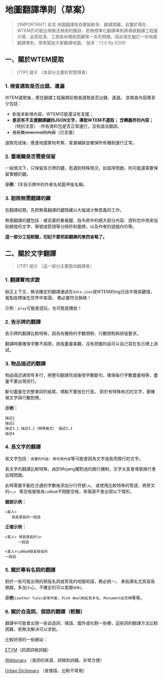 # 地圖翻譯準則（草案）

> [!IMPORTANT] 前言
> 地圖翻譯技術要點較多、翻譯困難，且鑒於現在WTEM仍可能出現無法預測的錯誤，若無標準化翻譯準則將導致翻譯工程量大增、品質低落、工期長和稽核困難等一系列問題，因此現在擬訂一份地圖翻譯準則，用來幫助大家翻譯地圖。
>版本：1.1.0 By X209

## 一、關於WTEM提取
> [!TIP] 提示
> （本部分主要針對管理者）

### 1. 檢查選取是否出錯、遺漏

WTEM選取後，應在翻譯工程展開前檢查選取是否出錯、遺漏。 其檢查內容應至少包括：
- 新版本新增內容，WTEM可能還沒有支援；
- **是否有不支援翻譯鍵的JSON文字，導致WTEM不選取； 含轉義符的內容；** （特別注意）
-所有資料包是否正常運行，沒有語法錯誤。
- ~~含巨集(macros)的內容~~（已支援）

選取完成後，應進地圖實地考察，查漏補缺並確保所有機制運行正常。

### 2. 重複鍵是否需要保留

一般情況下，只保留告示牌的鍵。若遇到特殊情況，如語序問題，則可能還需要保留實體的鍵。

**示例**：DE告示牌中的作者名和盔甲座名稱。

### 3. 剔除無需翻譯的鍵
在翻譯初期，先把無需翻譯的鍵隱藏以大幅減少無意義的工作。

無需翻譯的鍵包括：被丟棄的重複鍵、指令房中的絕大部分內容、資料包中用來協助開發的文字、等號或箭頭等分隔符和圖標，以及作者的遊戲內ID等。

**這一部分工程較難，切記不要把該翻譯的東西省略了。**

## 二、關於文字翻譯
> [!TIP] 提示
> （這一部分主要面向翻譯者）

### 1. 翻譯實地求證

缺乏上下文、無法確定的翻譯通過在`data.json`或WTEM的log日誌中搜尋鍵值，複製座標後在世界中查證。 務必要符合脈絡！

示例：`play`可能是遊玩，也可能是播放！

### 2. 告示牌的翻譯
告示牌的翻譯比較特殊，因為有獨特的字數限制、行數限制與排版要求。

翻譯時要確保字數不超限，排版盡量美觀，沒有把握的話可以自己寫在告示牌上測試。

### 3. 物品描述的翻譯
物品描述通常有多行，將整句翻譯完成後按字數斷句，確保每行字數盡量相等，盡量不要出現空行。

斷句盡量在完整單詞的結尾，標點不要放在行首。 對於有特殊格式的文字，要確保文字與行數對應。

**示例：**
```
描述1
描述2
描述3.1 描述3.2（特殊格式） 描述3.3
描述4
```
### 4. 長文字的翻譯
長文字包括：`成書的內容`、`聊天框內容`等可能會因為文字過長而換行的文字。

長文字的翻譯比較特殊，由於Mojang閹割過的換行機制，文字太長會導致換行會出現問題。

此時需要手動在合適的字數後添加分行符號`\n`。
或使用比較特殊的管道，將原文的`<…> ` 等空格替換為`\u00a0`不間斷空格，來保證不會出現以下情形。

**錯誤示例：**
```
<某人>
   很長很長的一段話
```

**正確示例：**
```
<某人> 很長很長的\n
      一段話
```
```
<某人>\u00a0很長很長的
一段話
```

### 5. 關於專有名詞的翻譯
對於一些可能出現的原版名詞或常見的地圖術語，務必統一。 某些譯名尤其容易搞錯，多加小心，不確定的可以查閱wiki。

**示例**:`Leather Tunic皮革外套`、`Pink Wool粉紅色羊毛`、`Monument紀念碑`等等。

### 6. 關於自造詞、俚語的翻譯（較難）
翻譯中可能會出現一些自造詞、俚語、國外或社群一些梗，這些詞的翻譯方法比較困難，若無法解决可以求助。

比較好用的一些網站：

[ETYM](https://www.etymonline.com/tw)（詞源詞根詞綴）

[Wiktionary](https://zh.wiktionary.org/wiki/Wiktionary:%E9%A6%96%E9%A1%B5) （查詞的來源、詞根和詞綴，非常方便）

[Urban Dictionary](https://www.urbandictionary.com/) （查俚語，比較不常用）
